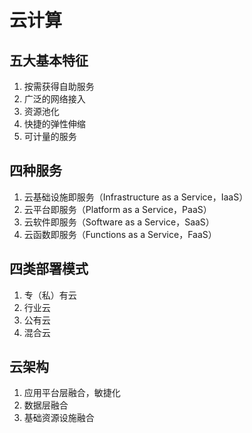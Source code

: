 # 云计算

## 五大基本特征

1. 按需获得自助服务
2. 广泛的网络接入
3. 资源池化
4. 快捷的弹性伸缩
5. 可计量的服务

## 四种服务

1. 云基础设施即服务（Infrastructure as a Service，IaaS）
2. 云平台即服务（Platform as a Service，PaaS）
3. 云软件即服务（Software as a Service，SaaS）
4. 云函数即服务（Functions as a Service，FaaS）

## 四类部署模式

1. 专（私）有云
2. 行业云
3. 公有云
4. 混合云

## 云架构

1. 应用平台层融合，敏捷化
2. 数据层融合
3. 基础资源设施融合